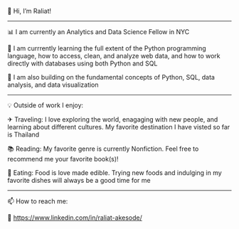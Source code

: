 👋 Hi, I’m Raliat!
___________________________________________________________________________________________

📊 I am currently an Analytics and Data Science Fellow in NYC

🌱 I am currrently learning the full extent of the Python programming language, how to access, clean, and analyze web data, and how to work directly with databases using both Python and SQL

🔧 I am also building on the fundamental concepts of Python, SQL, data analysis, and data visualization
___________________________________________________________________________________________
 
💡 Outside of work I enjoy:

✈ Traveling: I love exploring the world, enagaging with new people, and learning about different cultures. My favorite destination I have visted so far is Thailand 

📚 Reading: My favorite genre is currently Nonfiction. Feel free to recommend me your favorite book(s)!

🍴 Eating: Food is love made edible. Trying new foods and indulging in my favorite dishes will always be a good time for me

_______________________________

📫 How to reach me:

📝 https://www.linkedin.com/in/raliat-akesode/

<!---
raliat/raliat is a ✨ special ✨ repository because its `README.md` (this file) appears on your GitHub profile.
You can click the Preview link to take a look at your changes.
--->
